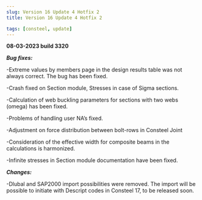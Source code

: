 ```yaml
---
slug: Version 16 Update 4 Hotfix 2
title: Version 16 Update 4 Hotfix 2

tags: [consteel, update]
---
```


**08-03-2023 	build 3320**

**_Bug fixes:_**

-Extreme values by members page in the design results table was not always correct. The bug has been fixed. 

-Crash fixed on Section module, Stresses in case of Sigma sections.

-Calculation of web buckling parameters for sections with two webs (omega) has been fixed.

-Problems of handling user NA’s fixed.

-Adjustment on force distribution between bolt-rows in Consteel Joint

-Consideration of the effective width for composite beams in the calculations is harmonized.

-Infinite stresses in Section module documentation have been fixed.

**_Changes:_**

-Dlubal and SAP2000 import possibilities were removed. The import will be possible to initiate with Descript codes in Consteel 17, to be released soon.


